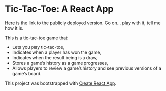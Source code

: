 # Tic-Tac-Toe: A React App

[Here](https://asishmandoi.github.io/tic-tac-toe-app/) is the link to the publicly deployed version. Go on... play with it, tell me how it is.

This is a tic-tac-toe game that:

- Lets you play tic-tac-toe,
- Indicates when a player has won the game,
- Indicates when the result being is a draw,
- Stores a game’s history as a game progresses,
- Allows players to review a game’s history and see previous versions of a game’s board.

This project was bootstrapped with [Create React App](https://github.com/facebook/create-react-app).
